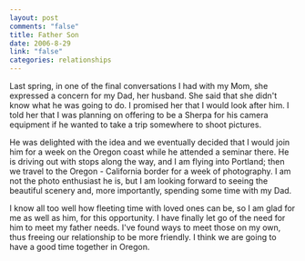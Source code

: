 ```yaml
--- 
layout: post
comments: "false"
title: Father Son
date: 2006-8-29
link: "false"
categories: relationships
---
```

Last spring, in one of the final conversations I had with my Mom, she expressed a concern for my Dad, her husband. She said that she didn't know what he was going to do. I promised her that I would look after him. I told her that I was planning on offering to be a Sherpa for his camera equipment if he wanted to take a trip somewhere to shoot pictures.

He was delighted with the idea and we eventually decided that I would join him for a week on the Oregon coast while he attended a seminar there. He is driving out with stops along the way, and I am flying into Portland; then we travel to the Oregon - California border for a week of photography. I am not the photo enthusiast he is, but I am looking forward to seeing the beautiful scenery and, more importantly, spending some time with my Dad.

I know all too well how fleeting time with loved ones can be, so I am glad for me as well as him, for this opportunity. I have finally let go of the need for him to meet my father needs. I've found ways to meet those on my own, thus freeing our relationship to be more friendly. I think we are going to have a good time together in Oregon.

